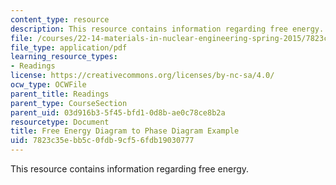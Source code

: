 ```yaml
---
content_type: resource
description: This resource contains information regarding free energy.
file: /courses/22-14-materials-in-nuclear-engineering-spring-2015/7823c35ebb5c0fdb9cf56fdb19030777_MIT22_14S15_FreeEnergyDiag.pdf
file_type: application/pdf
learning_resource_types:
- Readings
license: https://creativecommons.org/licenses/by-nc-sa/4.0/
ocw_type: OCWFile
parent_title: Readings
parent_type: CourseSection
parent_uid: 03d916b3-5f45-bfd1-0d8b-ae0c78ce8b2a
resourcetype: Document
title: Free Energy Diagram to Phase Diagram Example
uid: 7823c35e-bb5c-0fdb-9cf5-6fdb19030777
---
```

This resource contains information regarding free energy.